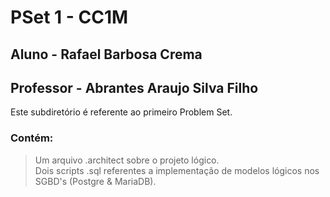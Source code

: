 # PSet 1 - CC1M
## Aluno - Rafael Barbosa Crema
## Professor - Abrantes Araujo Silva Filho
Este subdiretório é referente ao primeiro Problem Set.

### Contém:
> Um arquivo .architect sobre o projeto lógico.    
> Dois scripts .sql referentes a implementação de modelos lógicos nos SGBD's (Postgre & MariaDB).
